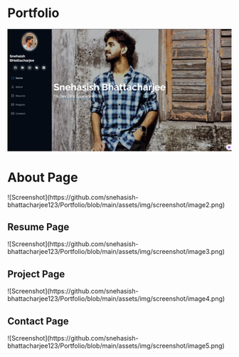 # Portfolio

![Screenshot](https://github.com/snehasish-bhattacharjee123/Portfolio/blob/main/assets/img/screenshot/image1.png)
<h1>About Page</h1>
![Screenshot](https://github.com/snehasish-bhattacharjee123/Portfolio/blob/main/assets/img/screenshot/image2.png)
<h2>Resume Page</h2>
![Screenshot](https://github.com/snehasish-bhattacharjee123/Portfolio/blob/main/assets/img/screenshot/image3.png)
<h2>Project Page</h2>
![Screenshot](https://github.com/snehasish-bhattacharjee123/Portfolio/blob/main/assets/img/screenshot/image4.png)
<h2>Contact Page</h2>
![Screenshot](https://github.com/snehasish-bhattacharjee123/Portfolio/blob/main/assets/img/screenshot/image5.png)
